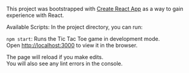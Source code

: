 This project was bootstrapped with [Create React App](https://github.com/facebook/create-react-app) as a way to gain experience with React.

Available Scripts:
In the project directory, you can run:

`npm start`:
Runs the Tic Tac Toe game in development mode.<br>
Open [http://localhost:3000](http://localhost:3000) to view it in the browser.

The page will reload if you make edits.<br>
You will also see any lint errors in the console.